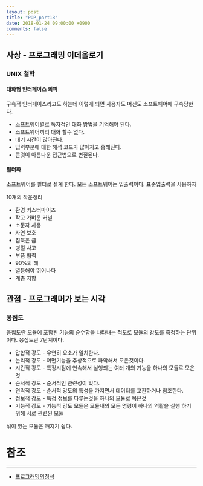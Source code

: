 ```yaml
---
layout: post
title: "POP_part18"
date: 2018-01-24 09:00:00 +0900
comments: false
---
```


## 사상 - 프로그래밍 이데올로기

### UNIX 철학

#### 대화형 인터페이스 회피

구속적 인터페이스라고도 하는데 이렇게 되면 사용자도 머신도 소프트웨어에 구속당한다.

* 소프트웨어별로 독자적인 대화 방법을 기억해야 된다.
* 소프트웨어끼리 대화 할수 없다.
* 대기 시간이 많아진다.
* 입력부분에 대한 해석 코드가 많아지고 흉해진다.
* 큰것이 아름다운 접근법으로 변질된다.

#### 필터화 

소프트웨어를 필터로 설계 한다. 모든 소프트웨어는 입출력이다.
표준입출력을 사용하자

10개의 작운정리

* 환경 커스터마이즈
* 작고 가벼운 커널
* 소문자 사용
* 자연 보호
* 침묵은 금
* 병렬 사고
* 부품 협력
* 90%의 해
* 열등해야 뛰어나다
* 계층 지향

## 관점 - 프로그래머가 보는 시각

### 응집도

응집도란 모듈에 포함된 기능의 순수함을 나타내는 척도로 모듈의 강도를 측정하는 단위이다.
응집도란 7단계이다.

* 압합적 강도 - 우연히 요소가 일치한다.
* 논리적 강도 - 어떤기능을 추상적으로 파악해서 모은것이다.
* 시간적 강도 - 특정시점에 연속해서 실행되는 여러 개의 기능을 하나의 모듈로 모은것
* 순서적 강도 - 순서적인 관련성이 있다.
* 연락적 강도 - 순서적 강도의 특성을 가지면서 데이터를 교환하거나 참조한다.
* 정보적 강도 - 특정 정보를 다루는것을 하나의 모듈로 묶은것
* 기능적 강도 - 기능적 강도 모듈은 모듈내의 모든 명령이 하나의 역활을 실행 하기 위해 서로 관련된 모듈

섞여 있는 모듈은 깨지기 쉽다.




# 참조
-----
* [프로그래밍의정석](http://www.yes24.com/24/Goods/55254076?Acode=101)
